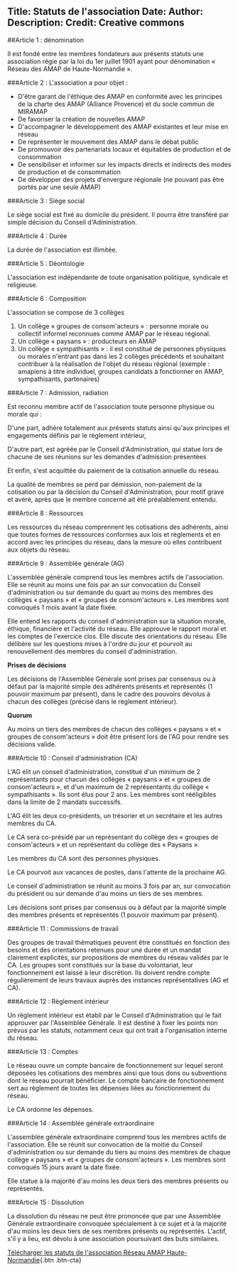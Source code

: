 Title: Statuts de l'association
Date:
Author:
Description:
Credit: Creative commons
---

##Article 1 : dénomination

Il est fondé entre les membres fondateurs aux présents statuts une association régie par la loi du 1er juillet 1901 ayant pour dénomination « Réseau des AMAP de Haute-Normandie ».

###Article 2 : L'association a pour objet :

- D'être garant de l'éthique des AMAP en conformité avec les principes de la charte des AMAP (Alliance Provence) et du socle commun de MIRAMAP
- De favoriser la création de nouvelles AMAP
- D'accompagner le développement des AMAP existantes et leur mise en réseau
- De représenter le mouvement des AMAP dans le débat public
- De promouvoir des partenariats locaux et équitables de production et de consommation
- De sensibiliser et informer sur les impacts directs et indirects des modes de production et de consommation
- De développer des projets d'envergure régionale (ne pouvant pas être portés par une seule AMAP)

 

###Article 3 : Siège social

Le siège social est fixé au domicile du président. Il pourra être transféré par simple décision du Conseil d'Administration.

 

###Article 4 : Durée

La durée de l'association est illimitée.

 

###Article 5 : Déontologie

L'association est indépendante de toute organisation politique, syndicale et religieuse.

 

###Article 6 : Composition

L'association se compose de 3 collèges

1. Un collège « groupes de consom'acteurs » : personne morale ou collectif informel reconnues comme AMAP par le réseau régional.
2. Un collège « paysans » : producteurs en AMAP
3. Un collège « sympathisants » : il est constitué de personnes physiques ou morales n'entrant pas dans les 2 collèges précédents et souhaitant contribuer à la réalisation de l'objet du réseau régional (exemple : amapiens à titre individuel, groupes candidats à fonctionner en AMAP, sympathisants, partenaires)

 

###Article 7 : Admission, radiation

Est reconnu membre actif de l'association toute personne physique ou morale qui :

D'une part, adhère totalement aux présents statuts ainsi qu'aux principes et engagements définis par le règlement intérieur,

D'autre part, est agréée par le Conseil d'Administration, qui statue lors de chacune de ses réunions sur les demandes d'admission présentées

Et enfin, s'est acquittée du paiement de la cotisation annuelle du réseau.

La qualité de membres se perd par démission, non-paiement de la cotisation ou par la décision du Conseil d'Administration, pour motif grave et avéré, après que le membre concerné ait été préalablement entendu.

 

###Article 8 : Ressources

Les ressources du réseau comprennent les cotisations des adhérents, ainsi que toutes formes de ressources conformes aux lois et règlements et en accord avec les principes du réseau, dans la mesure où elles contribuent aux objets du réseau.

 

###Article 9 : Assemblée générale (AG)

L'assemblée générale comprend tous les membres actifs de l'association. Elle se réunit au moins une fois par an sur convocation du Conseil d'administration ou sur demande du quart au moins des membres des collèges « paysans » et « groupes de consom'acteurs ». Les membres sont convoqués 1 mois avant la date fixée.

Elle entend les rapports du conseil d'administration sur la situation morale, éthique, financière et l'activité du réseau. Elle approuve le rapport moral et les comptes de l'exercice clos. Elle discute des orientations du réseau. Elle délibère sur les questions mises à l'ordre du jour et pourvoit au renouvellement des membres du conseil d'administration.

**Prises de décisions**

Les décisions de l'Assemblée Générale sont prises par consensus ou à défaut par la majorité simple des adhérents présents et représentés (1 pouvoir maximum par présent), dans le cadre des pouvoirs dévolus à chacun des collèges (précisé dans le règlement intérieur).

**Quorum**

Au moins un tiers des membres de chacun des collèges « paysans » et « groupes de consom'acteurs » doit être présent lors de l'AG pour rendre ses décisions valide.

 
###Article 10 : Conseil d'administration (CA)

L'AG élit un conseil d'administration, constitué d'un minimum de 2 représentants pour chacun des collèges « paysans » et « groupes de consom'acteurs », et d'un maximum de 2 représentants du collège « sympathisants ». Ils sont élus pour 2 ans. Les membres sont rééligibles dans la limite de 2 mandats successifs.

L'AG élit les deux co-présidents, un trésorier et un secrétaire et les autres membres du CA.

Le CA sera co-présidé par un représentant du collège des « groupes de consom'acteurs » et un représentant du collège des « Paysans ».

Les membres du CA sont des personnes physiques.

Le CA pourvoit aux vacances de postes, dans l'attente de la prochaine AG.

Le conseil d'administration se réunit au moins 3 fois par an, sur convocation du président ou sur demande d'au moins un tiers de ses membres.

Les décisions sont prises par consensus ou à défaut par la majorité simple des membres présents et représentés (1 pouvoir maximum par présent).

 

###Article 11 : Commissions de travail

Des groupes de travail thématiques peuvent être constitués en fonction des besoins et des orientations retenues pour une durée et un mandat clairement explicités, sur propositions de membres du réseau validés par le CA. Les groupes sont constitués sur la base du volontariat, leur fonctionnement est laissé à leur discrétion. Ils doivent rendre compte régulièrement de leurs travaux auprès des instances représentatives (AG et CA).

 

###Article 12 : Règlement intérieur

Un règlement intérieur est établi par le Conseil d'Administration qui le fait approuver par l'Assemblée Générale. Il est destiné à fixer les points non prévus par les statuts, notamment ceux qui ont trait à l'organisation interne du réseau.

 

###Article 13 : Comptes

Le réseau ouvre un compte bancaire de fonctionnement sur lequel seront déposées les cotisations des membres ainsi que tous dons ou subventions dont le réseau pourrait bénéficier. Le compte bancaire de fonctionnement sert au règlement de toutes les dépenses liées au fonctionnement du réseau.

Le CA ordonne les dépenses.

 

###Article 14 : Assemblée générale extraordinaire 

L'assemblée générale extraordinaire comprend tous les membres actifs de l'association. Elle se réunit sur convocation de la moitié du Conseil d'administration ou sur demande du tiers au moins des membres de chaque collège « paysans » et « groupes de consom'acteurs ». Les membres sont convoqués 15 jours avant la date fixée.

Elle statue à la majorité d'au moins les deux tiers des membres présents ou représentés.

 

###Article 15 : Dissolution

La dissolution du réseau ne peut être prononcée que par une Assemblée Générale extraordinaire convoquée spécialement à ce sujet et à la majorité d'au moins les deux tiers de ses membres présents ou représentés. L'actif, s'il y a lieu, est dévolu à une association poursuivant des buts similaires.

 
[Télécharger les statuts de l'association Réseau AMAP Haute-Normandie](telechargements/status-du-reseau-regional-des-amaps-de-hautes-normandie.pdf){.btn .btn-cta}
 



 

